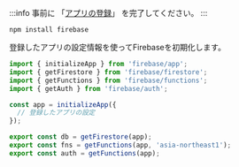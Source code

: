 :::info
事前に 「[アプリの登録](?id=firebase-create-web-app)」 を完了してください。
:::

```bash:ターミナル
npm install firebase
```

登録したアプリの設定情報を使ってFirebaseを初期化します。

```ts:lib/firebsae.ts
import { initializeApp } from 'firebase/app';
import { getFirestore } from 'firebase/firestore';
import { getFunctions } from 'firebase/functions';
import { getAuth } from 'firebase/auth';

const app = initializeApp({
  // 登録したアプリの設定
});

export const db = getFirestore(app);
export const fns = getFunctions(app, 'asia-northeast1');
export const auth = getFunctions(app);
```